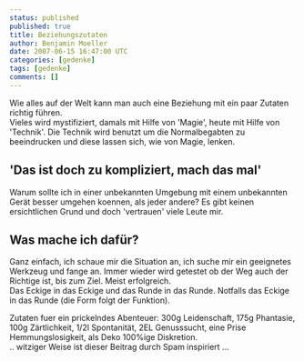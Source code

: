 ```yaml
---
status: published
published: true
title: Beziehungszutaten
author: Benjamin Moeller
date: 2007-06-15 16:47:00 UTC
categories: [gedenke]
tags: [gedenke]
comments: []
---
```


Wie alles auf der Welt kann man auch eine Beziehung mit ein paar Zutaten richtig führen.  
Vieles wird mystifiziert, damals mit Hilfe von 'Magie', heute mit Hilfe von 'Technik'. Die Technik wird benutzt um die Normalbegabten zu beeindrucken und diese lassen sich, wie von Magie, lenken.  

## 'Das ist doch zu kompliziert, mach das mal'
Warum sollte ich in einer unbekannten Umgebung mit einem unbekannten Gerät besser umgehen koennen, als jeder andere? Es gibt keinen ersichtlichen Grund und doch 'vertrauen' viele Leute mir.  

## Was mache ich dafür?  
Ganz einfach, ich schaue mir die Situation an, ich suche mir ein geeignetes Werkzeug und fange an. Immer wieder wird getestet ob der Weg auch der Richtige ist, bis zum Ziel. Meist erfolgreich.  
Das Eckige in das Eckige und das Runde in das Runde. Notfalls das Eckige in das Runde (die Form folgt der Funktion).  

Zutaten fuer ein prickelndes Abenteuer: 300g Leidenschaft, 175g Phantasie, 100g Zärtlichkeit, 1/2l Spontanität, 2EL Genusssucht, eine Prise Hemmungslosigkeit, als Deko 100%ige Diskretion.  
.. witziger Weise ist dieser Beitrag durch Spam inspiriert ...  
